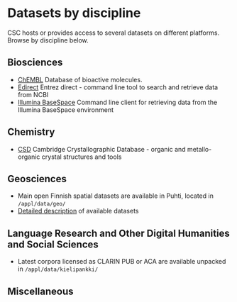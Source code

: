# Datasets by discipline

CSC hosts or provides access to several datasets on different platforms.
Browse by discipline below.

## Biosciences
* [ChEMBL](../apps/chembl.md) Database of bioactive molecules.
* [Edirect](edirect.md) Entrez direct - command line tool to search and retrieve data from NCBI
* [Illumina BaseSpace](bs.md) Command line client for retrieving data from the Illumina BaseSpace environment
 
## Chemistry
* [CSD](../apps/csd.md) Cambridge Crystallographic Database - organic and metallo-organic crystal structures and tools

## Geosciences
* Main open Finnish spatial datasets are available in Puhti, located in `/appl/data/geo/` 
* [Detailed description](https://research.csc.fi/gis_data_in_csc_computing_env) of available datasets

## Language Research and Other Digital Humanities and Social Sciences
* Latest corpora licensed as CLARIN PUB or ACA are available unpacked in `/appl/data/kielipankki/`

## Miscellaneous
